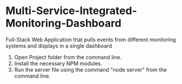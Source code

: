 # Multi-Service-Integrated-Monitoring-Dashboard
Full-Stack Web Application that pulls events from different monitoring systems and displays in a single dashboard

1. Open Project folder from the command line.
2. Install the necessary NPM modules.
3. Run the server file using the command "node server" from the command line.
